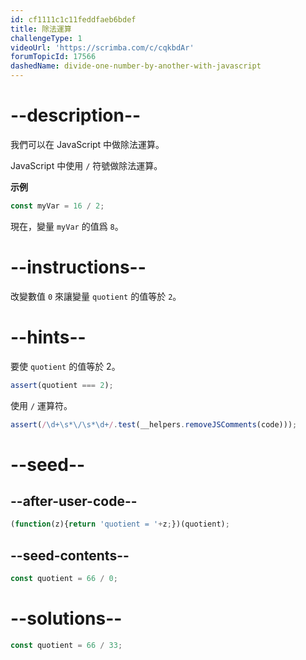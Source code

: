 ```yaml
---
id: cf1111c1c11feddfaeb6bdef
title: 除法運算
challengeType: 1
videoUrl: 'https://scrimba.com/c/cqkbdAr'
forumTopicId: 17566
dashedName: divide-one-number-by-another-with-javascript
---
```


# --description--

我們可以在 JavaScript 中做除法運算。

JavaScript 中使用 `/` 符號做除法運算。

**示例**

```js
const myVar = 16 / 2;
```

現在，變量 `myVar` 的值爲 `8`。
# --instructions--

改變數值 `0` 來讓變量 `quotient` 的值等於 `2`。

# --hints--

要使 `quotient` 的值等於 2。

```js
assert(quotient === 2);
```

使用 `/` 運算符。

```js
assert(/\d+\s*\/\s*\d+/.test(__helpers.removeJSComments(code)));
```

# --seed--

## --after-user-code--

```js
(function(z){return 'quotient = '+z;})(quotient);
```

## --seed-contents--

```js
const quotient = 66 / 0;
```

# --solutions--

```js
const quotient = 66 / 33;
```
